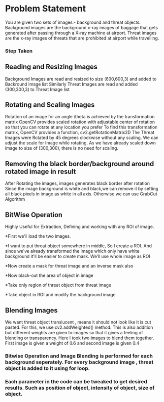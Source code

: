 # Problem Statement
You are given two sets of images:- background and threat objects. Background images are the
background x-ray images of baggage that gets generated after passing through a X-ray machine at
airport. Threat images are the x-ray images of threats that are prohibited at airport while travelling.

### Step Taken
## Reading and Resizing Images
Background Images are read and resized to size (600,600,3) and added to Backround Image list
Similarly Threat Images are read and added (300,300,3) to Threat Image list

## Rotating and Scaling Images
Rotation of an image for an angle \theta is achieved by the transformation matrix
OpenCV provides scaled rotation with adjustable center of rotation so that you can rotate at any location you prefer
To find this transformation matrix, OpenCV provides a function, cv2.getRotationMatrix2D 
The Threat Images were Rotated by 45 degrees clockwise without any scaling. We can adjust the scale for Image while rotating. As we have already scaled down image to size of 
(300,300), there is no need for scaling.

## Removing the black border/background around rotated image in result
After Rotating the images, images generates black border after rotation 
Since the image background is white and black,we can remove it by setting all black pixels in image as white in all axis.
Otherwise we can use GrabCut Algorithm

## BitWise Operation
Highly Useful for Extraction, Defining and working with any ROI of image.

*First we'll load the two images.

*I want to put threat object somewhere in middle, So I create a ROI. And since we've already transformed the image which only have white background it'll be easier to create mask. We'll use whole image as ROI

*Now create a mask for threat image and an inverse mask also

*Now black-out the area of object in image

*Take only region of threat object from threat image

*Take object in ROI and modify the background image

## Blending Images
We want threat object translucent , means it should not look like it is cut pasted.
For this, we use cv2.addWeighted() method.
This is also addition but different weights are given to images so that it gives a feeling of blending or transparency.
Here I took two images to blend them together. First image is given a weight of 0.6 and second image is given 0.4

### Bitwise Operation and Image Blending is performed for each background seperately. For every background image , threat object is added to it using for loop.

### Each parameter in the code can be tweaked to get desired results. Such as position of object, intensity of object, size of object.


